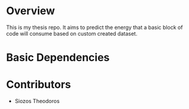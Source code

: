 # Overview

This is my thesis repo. It aims to predict the energy that a basic block of code will consume based on custom created dataset.

# Basic Dependencies

# Contributors

* Siozos Theodoros